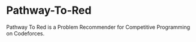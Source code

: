 # Pathway-To-Red
Pathway To Red is a Problem Recommender for Competitive Programming on Codeforces.
